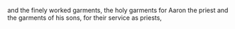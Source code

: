 and the finely worked garments, the holy garments for Aaron the priest and the garments of his sons, for their service as priests,
